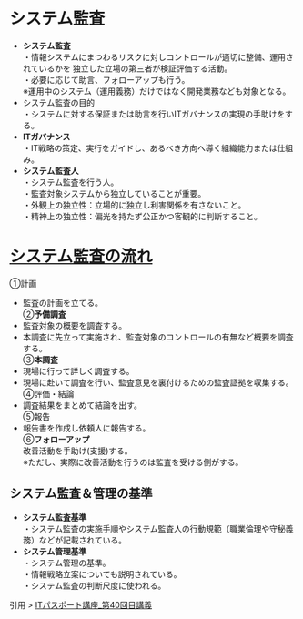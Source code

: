 # システム監査  
* **システム監査**   
・情報システムにまつわるリスクに対しコントロールが適切に整備、運用されているかを
独立した立場の第三者が検証評価する活動。  
・必要に応じて助言、フォローアップも行う。  
※運用中のシステム（運用義務）だけではなく開発業務なども対象となる。  
* システム監査の目的  
・システムに対する保証または助言を行いITガバナンスの実現の手助けをする。  
* **ITガバナンス**  
・IT戦略の策定、実行をガイドし、あるべき方向へ導く組織能力または仕組み。  
* **システム監査人**  
・システム監査を行う人。  
・監査対象システムから独立していることが重要。  
・外観上の独立性：立場的に独立し利害関係を有さないこと。  
・精神上の独立性：偏光を持たず公正かつ客観的に判断すること。  
# [システム監査の流れ](https://gyazo.com/e0b2f13b6400beac03c0ad207e84c363)     
①計画  
* 監査の計画を立てる。  
②**予備調査**  
* 監査対象の概要を調査する。  
* 本調査に先立って実施され、監査対象のコントロールの有無など概要を調査する。  
③**本調査**  
* 現場に行って詳しく調査する。  
* 現場に赴いて調査を行い、監査意見を裏付けるための監査証拠を収集する。    
④評価・結論  
* 調査結果をまとめて結論を出す。  
⑤報告  
* 報告書を作成し依頼人に報告する。  
⑥**フォローアップ**  
改善活動を手助け(支援)する。  
※ただし、実際に改善活動を行うのは監査を受ける側がする。  

## システム監査＆管理の基準  
* **システム監査基準**  
・システム監査の実施手順やシステム監査人の行動規範（職業倫理や守秘義務）などが記載されている。  
* **システム管理基準**  
・システム管理の基準。  
・情報戦略立案についても説明されている。  
・システム監査の判断尺度に使われる。  

引用 >
[ITパスポート講座_第40回目講義
](https://www.youtube.com/watch?v=4r2Pscaq8JQ&list=PLC9xywNMIf9jgTizhye6GyPjZcuPZ9ou5&index=41)  
